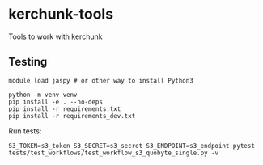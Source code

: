 # kerchunk-tools
Tools to work with kerchunk

## Testing

```
module load jaspy # or other way to install Python3

python -m venv venv
pip install -e . --no-deps
pip install -r requirements.txt
pip install -r requirements_dev.txt
```

Run tests:

```
S3_TOKEN=s3_token S3_SECRET=s3_secret S3_ENDPOINT=s3_endpoint pytest tests/test_workflows/test_workflow_s3_quobyte_single.py -v
```


